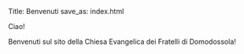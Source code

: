 Title: Benvenuti
save_as: index.html

Ciao!

Benvenuti sul sito della Chiesa Evangelica dei Fratelli di Domodossola!